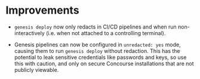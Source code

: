 # Improvements

- `genesis deploy` now only redacts in CI/CD pipelines and when
  run non-interactively (i.e. when not attached to a controlling
  terminal).

- Genesis pipelines can now be configured in `unredacted: yes`
  mode, causing them to run `genesis deploy` without redaction.
  This has the potential to leak sensitive credentials like
  passwords and keys, so use this with caution, and only on
  secure Concourse installations that are not publicly viewable.
